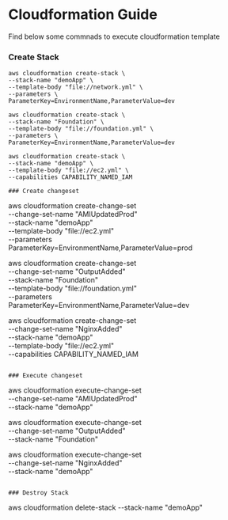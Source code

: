 # Cloudformation Guide
Find below some commnads to execute cloudformation template

### Create Stack
```
aws cloudformation create-stack \
--stack-name "demoApp" \
--template-body "file://network.yml" \
--parameters \
ParameterKey=EnvironmentName,ParameterValue=dev

aws cloudformation create-stack \
--stack-name "Foundation" \
--template-body "file://foundation.yml" \
--parameters \
ParameterKey=EnvironmentName,ParameterValue=dev

aws cloudformation create-stack \
--stack-name "demoApp" \
--template-body "file://ec2.yml" \
--capabilities CAPABILITY_NAMED_IAM

### Create changeset
```
aws cloudformation  create-change-set \
--change-set-name "AMIUpdatedProd" \
--stack-name "demoApp" \
--template-body "file://ec2.yml" \
--parameters \
ParameterKey=EnvironmentName,ParameterValue=prod

aws cloudformation  create-change-set \
--change-set-name "OutputAdded" \
--stack-name "Foundation" \
--template-body "file://foundation.yml" \
--parameters \
ParameterKey=EnvironmentName,ParameterValue=dev

aws cloudformation  create-change-set \
--change-set-name "NginxAdded" \
--stack-name "demoApp" \
--template-body "file://ec2.yml" \
--capabilities CAPABILITY_NAMED_IAM
```

### Execute changeset
```
aws cloudformation execute-change-set \
--change-set-name "AMIUpdatedProd" \
--stack-name "demoApp"

aws cloudformation execute-change-set \
--change-set-name "OutputAdded" \
--stack-name "Foundation"

aws cloudformation execute-change-set \
--change-set-name "NginxAdded" \
--stack-name "demoApp"
```

### Destroy Stack
```
aws cloudformation delete-stack --stack-name "demoApp"
```